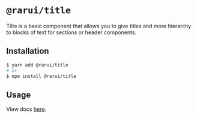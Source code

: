 # `@rarui/title`

Tilte is a basic component that allows you to give titles and more hierarchy to blocks of text for sections or header components.

## Installation

```sh
$ yarn add @rarui/title
# or
$ npm install @rarui/title
```

## Usage

View docs [here]().
